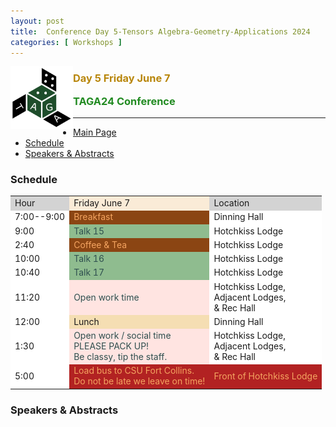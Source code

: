 ```yaml
---
layout: post
title:  Conference Day 5-Tensors Algebra-Geometry-Applications 2024
categories: [ Workshops ]
---
```


<img src="/uploads/images/TAGA_2024.png" width=100 align="left">
<H3><p style="color:DarkGoldenRod">Day 5 Friday June 7</p>
<p style="color:ForestGreen" >TAGA24 Conference</p></H3>
<p> 
 
---

 * [Main Page](https://thetensor.space/events/TAGA-2024)
 * [Schedule](#schedule)
 * [Speakers & Abstracts](#speakers--abstracts)

### Schedule
<table>
<tr>
  <td style="background-color:LightGrey">Hour</td>
  <td style="background-color:AntiqueWhite">Friday June 7</td>
  <td style="background-color:LightGrey">Location</td>

</tr>

<tr>
  <td style="background-color:White">7:00--9:00</td>
  <td style="background-color:SaddleBrown;color:SandyBrown">
  <i class='fas fa-mug-hot'></i><i class='fas fa-bread-slice'></i>
  Breakfast
  </td>
  <td style="background-color:White">Dinning Hall</td>
</tr>

<tr>
  <td style="background-color:White">9:00</td>
  <td style="background-color:DarkSeaGreen;color:DarkSlateGrey">
    <i class='fas fa-chalkboard-teacher'></i>
    Talk 15 <br>
  </td>
  <td style="background-color:White">Hotchkiss Lodge</td>
</tr>

<tr>
  <td style="background-color:White">2:40</td>
  <td style="background-color:SaddleBrown;color:SandyBrown">
  <i class='fas fa-mug-hot'></i>
  Coffee & Tea
  </td>
  <td style="background-color:White">Hotchkiss Lodge</td>
</tr>

<tr>
  <td style="background-color:White">10:00</td>
  <td style="background-color:DarkSeaGreen;color:DarkSlateGrey">
    <i class='fas fa-chalkboard-teacher'></i>
    Talk 16 <br>
  </td>
  <td style="background-color:White">Hotchkiss Lodge</td>
</tr>
<tr>
  <td style="background-color:White">10:40</td>
  <td style="background-color:DarkSeaGreen;color:DarkSlateGrey">
    <i class='fas fa-chalkboard-teacher'></i>
    Talk 17 <br>
  </td>
  <td style="background-color:White">Hotchkiss Lodge</td>
</tr>
<tr>
  <td style="background-color:White">11:20</td>
  <td style="background-color:MistyRose;color:DarkSlateGrey">
    <i class='fas fa-pen'></i><i class='fas fa-eraser'></i>
    Open work time <br/>
  </td>
  <td style="background-color:White">Hotchkiss Lodge,<br/> Adjacent Lodges,<br/> & Rec Hall</td>
</tr>
<tr>
  <td style="background-color:White">12:00</td>
  <td style="background-color:Wheat">
  <i class='fas fa-bread-slice'></i>
  Lunch
  </td>
  <td style="background-color:White">Dinning Hall</td>
</tr>
<tr>
  <td style="background-color:White">1:30</td>
  <td style="background-color:MistyRose;color:DarkSlateGrey">
    <i class='fas fa-pen'></i><i class='fas fa-eraser'></i>
    Open work / social time <br/>
    <i class='fas fa-suitcase-rolling'></i> PLEASE PACK UP!<br/>
    <i class='fas fa-dollar'></i> Be classy, tip the staff.
  </td>
  <td style="background-color:White">Hotchkiss Lodge,<br/> Adjacent Lodges,<br/> & Rec Hall</td>
</tr>
<tr>
  <td style="background-color:White">5:00</td>
  <td style="background-color:FireBrick;color:SandyBrown">
    <i class='fas fa-bus'></i>
    Load bus to CSU Fort Collins.<br>
    Do not be late we leave on time!
  </td>
  <td style="background-color:FireBrick;color:SandyBrown">Front of Hotchkiss Lodge
  </td>
</tr>

</table>


### Speakers & Abstracts
